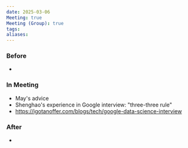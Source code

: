 ```yaml
---
date: 2025-03-06
Meeting: true
Meeting (Group): true
tags: 
aliases:
---
```


### Before
- 

### In Meeting
- May's advice
- Shenghao's experience in Google interview: "three-three rule"
- https://igotanoffer.com/blogs/tech/google-data-science-interview

### After
- 